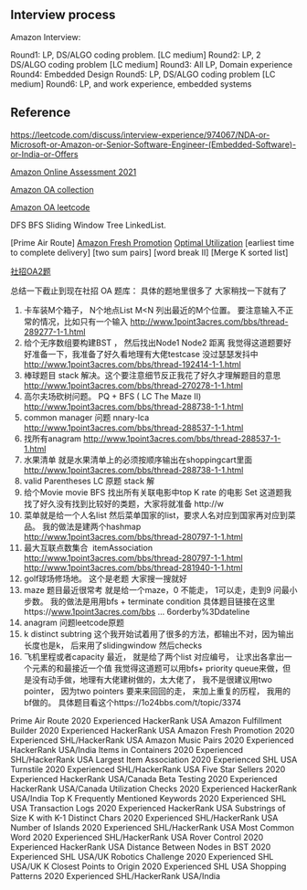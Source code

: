 ## Interview process

Amazon Interview:

Round1: LP, DS/ALGO coding problem. [LC medium]
Round2: LP, 2 DS/ALGO coding problem [LC medium]
Round3: All LP, Domain experience
Round4: Embedded Design
Round5: LP, DS/ALGO coding problem [LC medium]
Round6: LP, and work experience, embedded systems

## Reference

https://leetcode.com/discuss/interview-experience/974067/NDA-or-Microsoft-or-Amazon-or-Senior-Software-Engineer-(Embedded-Software)-or-India-or-Offers

[Amazon Online Assessment 2021](https://aonecode.com/amazon-online-assessment-questions)

[Amazon OA collection](https://www.1point3acres.com/bbs/thread-699232-1-1.html)

[Amazon OA leetcode](https://leetcode.com/discuss/interview-question/344650/Amazon-Online-Assessment-Questions)

DFS
BFS
Sliding Window
Tree
LinkedList.

[Prime Air Route]
[Amazon Fresh Promotion](https://leetcode.com/problems/k-closest-points-to-origin/)
[Optimal Utilization](https://leetcode.com/discuss/interview-question/373202/Amazon-or-OA-2019-or-Optimal-Utilization)
[earliest time to complete delivery]
[two sum pairs]
[word break II]
[Merge K sorted list]

[社招OA2题](https://1o24bbs.com/t/topic/3152)

总结一下截止到现在社招 OA 题库：
具体的题地里很多了 大家稍找一下就有了
1. 卡车装M个箱子， N个地点List<Integer> M<N
列出最近的M个位置。 要注意输入不正常的情况，比如只有一个输入
http://www.1point3acres.com/bbs/thread-289277-1-1.html
2. 给个无序数组要构建BST ， 然后找出Node1 Node2 距离 我觉得这道题要好好准备一下，我准备了好久看地理有大佬testcase 没过瑟瑟发抖中
http://www.1point3acres.com/bbs/thread-192414-1-1.html
3. 棒球题目 stack 解决。这个要注意细节反正我花了好久才理解题目的意思
http://www.1point3acres.com/bbs/thread-270278-1-1.html
4. 高尔夫场砍树问题。 PQ + BFS ( LC The Maze II)
http://www.1point3acres.com/bbs/thread-288738-1-1.html
5. common manager 问题 nnary-lca
http://www.1point3acres.com/bbs/thread-288537-1-1.html
6. 找所有anagram http://www.1point3acres.com/bbs/thread-288537-1-1.html
7. 水果清单 就是水果清单上的必须按顺序输出在shoppingcart里面
http://www.1point3acres.com/bbs/thread-288738-1-1.html
8. valid Parentheses LC 原题 stack 解
9. 给个Movie movie BFS 找出所有关联电影中top K rate 的电影 Set<Movie> 这道题我找了好久没有找到比较好的类题，大家将就准备
http://w
10. 菜单就是给一个人名list 然后菜单国家的list，要求人名对应到国家再对应到菜品。 我的做法是建两个hashmap
http://www.1point3acres.com/bbs/thread-280797-1-1.html
11. 最大互联点数集合  itemAssociation
http://www.1point3acres.com/bbs/thread-280797-1-1.html
http://www.1point3acres.com/bbs/thread-281940-1-1.html
12. golf球场修场地。
这个是老题 大家搜一搜就好
13. maze 题目最近很常考
就是给一个maze，0 不能走， 1可以走，走到9 问最小步数。 我的做法是用用bfs + terminate condition
具体题目链接在这里https://www.1point3acres.com/bbs ... 6orderby%3Ddateline
14. anagram 问题leetcode原题
15. k distinct subtring 这个我开始试着用了很多的方法，都输出不对，因为输出长度也是k， 后来用了slidingwindow 然后checks
16. 飞机里程或者capacity 最近， 就是给了两个list 对应编号， 让求出各拿出一个元素的和最接近一个值 我觉得这道题可以用bfs+ priority queue来做，但是没有动手做，地理有大佬建树做的，太大佬了， 我不是很建议用two pointer， 因为two pointers 要来来回回的走， 来加上重复的历程， 我用的bf做的。
具体题目看这个https://1o24bbs.com/t/topic/3374

Prime Air Route	2020	Experienced	HackerRank	USA
Amazon Fulfillment Builder	2020	Experienced	HackerRank	USA
Amazon Fresh Promotion	2020	Experienced	SHL/HackerRank	USA
Amazon Music Pairs	2020	Experienced	HackerRank	USA/India
Items in Containers	2020	Experienced	SHL/HackerRank	USA
Largest Item Association	2020	Experienced	SHL	USA
Turnstile	2020	Experienced	SHL/HackerRank	USA
Five Star Sellers	2020	Experienced	HackerRank	USA/Canada
Beta Testing	2020	Experienced	HackerRank	USA/Canada
Utilization Checks	2020	Experienced	HackerRank	USA/India
Top K Frequently Mentioned Keywords	2020	Experienced	SHL	USA
Transaction Logs	2020	Experienced	HackerRank	USA
Substrings of Size K with K-1 Distinct Chars	2020	Experienced	SHL/HackerRank	USA
Number of Islands	2020	Experienced	SHL/HackerRank	USA
Most Common Word	2020	Experienced	SHL/HackerRank	USA
Rover Control	2020	Experienced	HackerRank	USA
Distance Between Nodes in BST	2020	Experienced	SHL	USA/UK
Robotics Challenge	2020	Experienced	SHL	USA/UK
K Closest Points to Origin	2020	Experienced	SHL	USA
Shopping Patterns	2020	Experienced	SHL/HackerRank	USA/India
